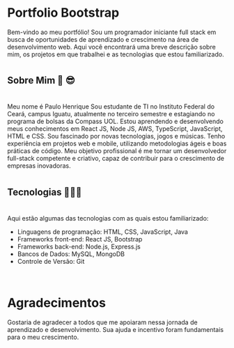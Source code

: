 # Portfolio Bootstrap

Bem-vindo ao meu portfólio! Sou um programador iniciante full stack em busca de oportunidades de aprendizado e crescimento na área de desenvolvimento web. Aqui você encontrará uma breve descrição sobre mim, os projetos em que trabalhei e as tecnologias que estou familiarizado.


#

## Sobre Mim 🐝 😎

#

Meu nome é Paulo Henrique Sou estudante de TI no Instituto Federal do Ceará, campus Iguatu, atualmente no terceiro semestre e estagiando no
programa de bolsas da Compass UOL. Estou aprendendo e desenvolvendo meus conhecimentos em React JS, Node JS,
 AWS, TypeScript, JavaScript, HTML e CSS. Sou fascinado por novas tecnologias, jogos e músicas. Tenho experiência
 em projetos
 web e mobile, utilizando metodologias ágeis e boas práticas de código. Meu objetivo profissional é me tornar um desenvolvedor full-stack competente e criativo, capaz de contribuir para o crescimento de  empresas inovadoras.

 #

 ## Tecnologias 👾👨‍💻 

 #

 Aqui estão algumas das tecnologias com as quais estou familiarizado:

* Linguagens de programação: HTML, CSS, JavaScript, Java
* Frameworks front-end: React JS, Bootstrap
* Frameworks back-end: Node.js, Express.js
* Bancos de Dados: MySQL, MongoDB
* Controle de Versão: Git


<br>

# Agradecimentos


Gostaria de agradecer a todos que me apoiaram nessa jornada de aprendizado e desenvolvimento. Sua ajuda e incentivo foram fundamentais para o meu crescimento.
